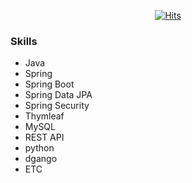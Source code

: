 <div align=center>

[![Hits](https://hits.seeyoufarm.com/api/count/incr/badge.svg?url=https%3A%2F%2Fgithub.com%2Fgpfla6022&count_bg=%2379C83D&title_bg=%23555555&icon=&icon_color=%23E7E7E7&title=hits&edge_flat=false)](https://hits.seeyoufarm.com)

  </div>

### Skills
- Java 
- Spring 
- Spring Boot
- Spring Data JPA
- Spring Security
- Thymleaf
- MySQL
- REST API
- python
- dgango
- ETC
<!-- python -->

<!--
Team-Velpe
 - PPTOR, 온라인 ppt 마크다운 서비스
 - PUP, 개발자 포트폴리오 서비스

개인 프로젝트 
  - yoon's Farm

공부해야하는 언어
- C언어
- 파이썬
- 장고
- JSP
- HTML/CSS/Javascript

학원 
- 웹 프로젝트
- DB
-->
